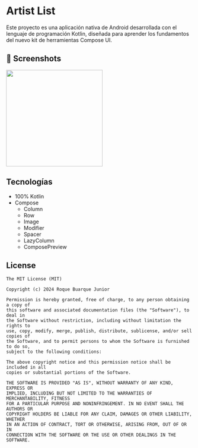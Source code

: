 # Artist List
Este proyecto es una aplicación nativa de Android desarrollada con el lenguaje de programación Kotlin, diseñada para aprender los fundamentos del nuevo kit de herramientas Compose UI.

## :camera_flash: Screenshots
<!-- You can add more screenshots here if you like -->
<img src="https://github.com/ComunidadeDevSpace/ComposeInit/assets/11612508/4def44a9-b377-4e9c-b3b7-19cec8599e6d" width=260/>

## Tecnologías
- 100% Kotlin
- Compose
  - Column
  - Row
  - Image
  - Modifier
  - Spacer
  - LazyColumn
  - ComposePreview

## License
```
The MIT License (MIT)

Copyright (c) 2024 Roque Buarque Junior

Permission is hereby granted, free of charge, to any person obtaining a copy of
this software and associated documentation files (the "Software"), to deal in
the Software without restriction, including without limitation the rights to
use, copy, modify, merge, publish, distribute, sublicense, and/or sell copies of
the Software, and to permit persons to whom the Software is furnished to do so,
subject to the following conditions:

The above copyright notice and this permission notice shall be included in all
copies or substantial portions of the Software.

THE SOFTWARE IS PROVIDED "AS IS", WITHOUT WARRANTY OF ANY KIND, EXPRESS OR
IMPLIED, INCLUDING BUT NOT LIMITED TO THE WARRANTIES OF MERCHANTABILITY, FITNESS
FOR A PARTICULAR PURPOSE AND NONINFRINGEMENT. IN NO EVENT SHALL THE AUTHORS OR
COPYRIGHT HOLDERS BE LIABLE FOR ANY CLAIM, DAMAGES OR OTHER LIABILITY, WHETHER
IN AN ACTION OF CONTRACT, TORT OR OTHERWISE, ARISING FROM, OUT OF OR IN
CONNECTION WITH THE SOFTWARE OR THE USE OR OTHER DEALINGS IN THE SOFTWARE.
```
